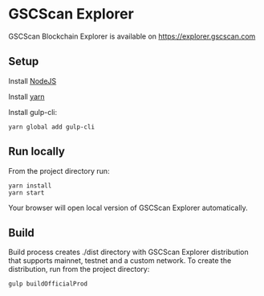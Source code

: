 # GSCScan Explorer

GSCScan Blockchain Explorer is available on https://explorer.gscscan.com

## Setup

Install [NodeJS](https://nodejs.org/en/download/)

Install [yarn](https://yarnpkg.com/lang/en/docs/install/)

Install gulp-cli:
```
yarn global add gulp-cli
```

## Run locally

From the project directory run:

```
yarn install 
yarn start
```

Your browser will open local version of GSCScan Explorer automatically.

## Build

Build process creates ./dist directory with GSCScan Explorer distribution that supports mainnet, testnet and a custom network. 
To create the distribution, run from the project directory:
```
gulp buildOfficialProd
```
